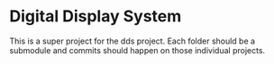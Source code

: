 Digital Display System
=====================

This is a super project for the dds project. Each folder should be a submodule
and commits should happen on those individual projects.


